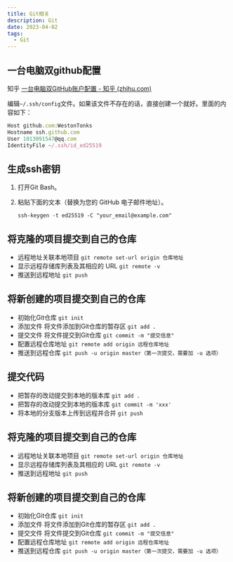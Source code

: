 ```yaml
---
title: Git相关
description: Git
date: 2023-04-02
tags:
  - Git
---
```




##

## 一台电脑双github配置

知乎 [一台电脑双GitHub账户配置 - 知乎 (zhihu.com)](https://zhuanlan.zhihu.com/p/107341502)

编辑`~/.ssh/config`文件。如果该文件不存在的话，直接创建一个就好。里面的内容如下：

```js
Host github.com:WestonTonks  
Hostname ssh.github.com
User 1013091547@qq.com
IdentityFile ~/.ssh/id_ed25519
```

## 生成ssh密钥

1. 打开Git Bash。

2. 粘贴下面的文本（替换为您的 GitHub 电子邮件地址）。

   ```shell
   ssh-keygen -t ed25519 -C "your_email@example.com"
   ```

## 将克隆的项目提交到自己的仓库

- 远程地址关联本地项目
  `git remote set-url origin 仓库地址`
- 显示远程存储库列表及其相应的 URL
  `git remote -v`
- 推送到远程地址
  `git push`

## 将新创建的项目提交到自己的仓库

- 初始化Git仓库
  `git init`
- 添加文件 将文件添加到Git仓库的暂存区
  `git add .`
- 提交文件 将文件提交到Git仓库
  `git commit -m "提交信息"`
- 配置远程仓库地址
  `git remote add origin 远程仓库地址`
- 推送到远程仓库
  `git push -u origin master（第一次提交，需要加 -u 选项）`

## 提交代码

- 把暂存的改动提交到本地的版本库
  `git add .`
- 把暂存的改动提交到本地的版本库
  `git commit -m 'xxx'`
- 将本地的分支版本上传到远程并合并
  `git push`

## 将克隆的项目提交到自己的仓库

- 远程地址关联本地项目
  `git remote set-url origin 仓库地址`
- 显示远程存储库列表及其相应的 URL
  `git remote -v`
- 推送到远程地址
  `git push`

## 将新创建的项目提交到自己的仓库

- 初始化Git仓库
  `git init`
- 添加文件 将文件添加到Git仓库的暂存区
  `git add .`
- 提交文件 将文件提交到Git仓库
  `git commit -m "提交信息"`
- 配置远程仓库地址
  `git remote add origin 远程仓库地址`
- 推送到远程仓库
  `git push -u origin master（第一次提交，需要加 -u 选项）`
